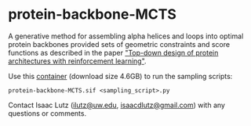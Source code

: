 # protein-backbone-MCTS
A generative method for assembling alpha helices and loops into optimal protein backbones provided sets of geometric constraints and score functions as described in the paper ["Top-down design of protein architectures with reinforcement learning"](insert_link).

Use this [container](https://files.ipd.uw.edu/pub/protein-backbone-MCTS/protein-backbone-MCTS.sif) (download size 4.6GB) to run the sampling scripts:
```
protein-backbone-MCTS.sif <sampling_script>.py
```

Contact Isaac Lutz (ilutz@uw.edu, isaacdlutz@gmail.com) with any questions or comments.
